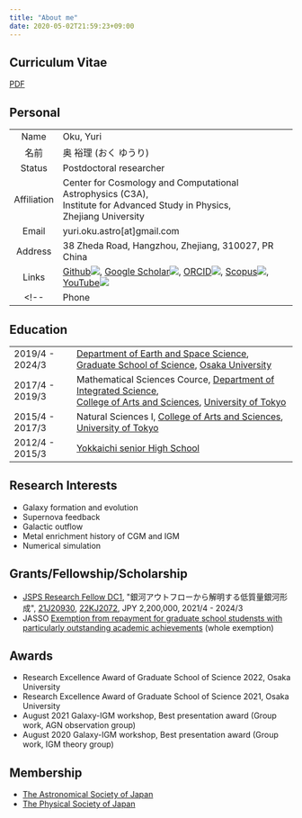 ```yaml
---
title: "About me"
date: 2020-05-02T21:59:23+09:00
---
```


## Curriculum Vitae
[PDF](https://www.dropbox.com/scl/fi/5528sxs2cohcuo945nez6/My_Carriculum_Vitae.pdf?rlkey=vsj12mvvmnxkf3kc88xdmdq70&dl=0)

## Personal

| | |
|:-----------:|:-----------|
|Name | Oku, Yuri|
|名前| 奥 裕理 (おく ゆうり)|
|Status | Postdoctoral researcher |
|Affiliation | Center for Cosmology and Computational Astrophysics (C3A), <br> Institute for Advanced Study in Physics, <br> Zhejiang University |
|Email | yuri.oku.astro[at]gmail.com |
|Address| 38 Zheda Road, Hangzhou, Zhejiang, 310027, PR China |
  |Links | [<span class="icon">Github</span><img class="icon" src="icon/github.svg">](https://github.com/YuriOku), [<span class="icon">Google Scholar</span><img class="icon" src="icon/google-scholar.svg">](https://scholar.google.co.jp/citations?user=Gf8vm28AAAAJ&hl=ja), [<span class="icon">ORCID</span><img class="icon" src="icon/orcid.svg">](https://orcid.org/0000-0002-5712-6865), [<span class="icon">Scopus</span><img class="icon" src="icon/scopus.svg">](https://www.scopus.com/authid/detail.uri?authorId=57216936867), [<span class="icon">YouTube</span><img class="icon" src="icon/youtube.svg">](http://www.youtube.com/@yurioku_astro)|
<!-- |Phone | +81-6-6850-5482| -->

## Education

| | |
|:--|:--|
|2019/4 - 2024/3 | [Department of Earth and Space Science](http://www.ess.sci.osaka-u.ac.jp/index.html), [Graduate School of Science](https://www.sci.osaka-u.ac.jp/ja/), [Osaka University](https://www.osaka-u.ac.jp/ja)|
|2017/4 - 2019/3 | Mathematical Sciences Cource, [Department of Integrated Science](http://www.integrated.c.u-tokyo.ac.jp/),<br> [College of Arts and Sciences](https://www.c.u-tokyo.ac.jp/index.html), [University of Tokyo](https://www.u-tokyo.ac.jp/ja/index.html)|
|2015/4 - 2017/3 | Natural Sciences I, [College of Arts and Sciences](https://www.c.u-tokyo.ac.jp/index.html), [University of Tokyo](https://www.u-tokyo.ac.jp/ja/index.html)|
|2012/4 - 2015/3 | [Yokkaichi senior High School](http://www.shiko.ed.jp/) |

## Research Interests

- Galaxy formation and evolution
- Supernova feedback
- Galactic outflow
- Metal enrichment history of CGM and IGM
- Numerical simulation

## Grants/Fellowship/Scholarship

- [JSPS Research Fellow DC1](https://www.jsps.go.jp/english/e-pd/index.html), "銀河アウトフローから解明する低質量銀河形成", [21J20930](https://kaken.nii.ac.jp/grant/KAKENHI-PROJECT-21J20930/), [22KJ2072](https://kaken.nii.ac.jp/ja/grant/KAKENHI-PROJECT-22KJ2072/), JPY 2,200,000, 2021/4 - 2024/3
- JASSO [Exemption from repayment for graduate school studensts with particularly outstanding academic achievements](https://www.jasso.go.jp/shogakukin/taiyochu/gyosekimenjyo/gaiyo.html) (whole exemption)

## Awards

- Research Excellence Award of Graduate School of Science 2022, Osaka University
- Research Excellence Award of Graduate School of Science 2021, Osaka University
- August 2021 Galaxy-IGM workshop, Best presentation award (Group work, AGN observation group)
- August 2020 Galaxy-IGM workshop, Best presentation award (Group work, IGM theory group)

## Membership

- [The Astronomical Society of Japan](https://www.asj.or.jp/index.html)
- [The Physical Society of Japan](https://jps.or.jp/)